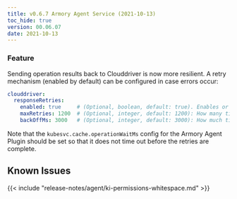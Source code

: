 ```yaml
---
title: v0.6.7 Armory Agent Service (2021-10-13)
toc_hide: true
version: 00.06.07
date: 2021-10-13
---
```


### Feature

Sending operation results back to Clouddriver is now more resilient. A retry mechanism (enabled by default) can be configured in case errors occur:

```yaml
clouddriver:
  responseRetries:
    enabled: true     # (Optional, boolean, default: true). Enables or disable retries.
    maxRetries: 1200  # (Optional, integer, default: 1200): How many times to retry sending the response to Clouddriver.
    backOffMs: 3000   # (Optional, integer, default: 3000): How much time to wait between retries in milliseconds.
```

Note that the `kubesvc.cache.operationWaitMs` config for the Armory Agent Plugin should be set so that it does not time out before the retries are complete.

## Known Issues

{{< include "release-notes/agent/ki-permissions-whitespace.md" >}}
